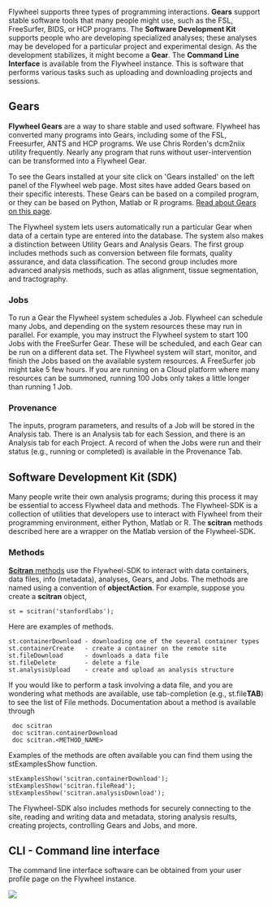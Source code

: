 Flywheel supports three types of programming interactions. **Gears** support stable software tools that many people might use, such as the FSL, FreeSurfer, BIDS, or HCP programs.  The **Software Development Kit** supports people who are developing specialized analyses; these analyses may be developed for a particular project and experimental design.  As the development stabilizes, it might become a **Gear**. The **Command Line Interface** is available from the Flywheel instance. This is software that performs various tasks such as uploading and downloading projects and sessions.

## Gears
**Flywheel Gears** are a way to share stable and used software. Flywheel has converted many programs into Gears, including some of the FSL, Freesurfer, ANTS and HCP programs. We use Chris Rorden's dcm2niix utility frequently.  Nearly any program that runs without user-intervention can be transformed into a Flywheel Gear.  

To see the Gears installed at your site click on 'Gears installed' on the left panel of the Flywheel web page. Most sites have added Gears based on their specific interests. These Gears can be based on a compiled program, or they can be based on Python, Matlab or R programs. [Read about Gears on this page](Gears).

The Flywheel system lets users automatically run a particular Gear when data of a certain type are entered into the database. The system also makes a distinction between Utility Gears and Analysis Gears.  The first group includes methods such as conversion between file formats, quality assurance, and data classification.  The second group includes more advanced analysis methods, such as atlas alignment, tissue segmentation, and tractography.

### Jobs
To run a Gear the Flywheel system schedules a Job.  Flywheel can schedule many Jobs, and depending on the system resources these may run in parallel. For example, you may instruct the Flywheel system to start 100 Jobs with the FreeSurfer Gear. These will be scheduled, and each Gear can be run on a different data set. The Flywheel system will start, monitor, and finish the Jobs based on the available system resources.  A FreeSurfer job might take 5 few hours. If you are running on a Cloud platform where many resources can be summoned, running 100 Jobs only takes a little longer than running 1 Job.

### Provenance
The inputs, program parameters, and results of a Job will be stored in the Analysis tab.  There is an Analysis tab for each Session, and there is an Analysis tab for each Project. A record of when the Jobs were run and their status (e.g., running or completed) is available in the Provenance Tab.

## Software Development Kit (SDK)
Many people write their own analysis programs; during this process it may be essential to access Flywheel data and methods. The Flywheel-SDK is a collection of utilities that developers use to interact with Flywheel from their programming environment, either Python, Matlab or R. The **scitran** methods described here are a wrapper on the Matlab version of the Flywheel-SDK.

### Methods
[**Scitran** methods](https://github.com/vistalab/scitran/wiki/scitran-methods) use the Flywheel-SDK to interact with data containers, data files, info (metadata), analyses, Gears, and Jobs. The methods are named using a convention of **objectAction**.  For example, suppose you create a **scitran** object, 

    st = scitran('stanfordlabs');

Here are examples of methods.

```
st.containerDownload - downloading one of the several container types
st.containerCreate   - create a container on the remote site
st.fileDownload      - downloads a data file
st.fileDelete        - delete a file
st.analysisUpload    - create and upload an analysis structure
```
If you would like to perform a task involving a data file, and you are wondering what methods are available, use tab-completion (e.g., st.file**TAB**) to see the list of File methods. Documentation about a method is available through

     doc scitran
     doc scitran.containerDownload
     doc scitran.<METHOD_NAME>

Examples of the methods are often available you can find them using the stExamplesShow function.

    stExamplesShow('scitran.containerDownload');
    stExamplesShow('scitran.fileRead');
    stExamplesShow('scitran.analysisDownload');

The Flywheel-SDK also includes methods for securely connecting to the site, reading and writing data and metadata, storing analysis results, creating projects, controlling Gears and Jobs, and more.

## CLI - Command line interface

The command line interface software can be obtained from your user profile page on the Flywheel instance.

![](https://github.com/scitran/client/wiki/images/cliDownload.png)




